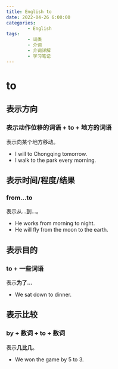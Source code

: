 ```yaml
---
title: English to
date: 2022-04-26 6:00:00
categories:
        - English
tags:
        - 词类
        - 介词
        - 介词详解
        - 学习笔记
---
```


# to

## 表示方向

### 表示动作位移的词语 + to + 地方的词语

表示向某个地方移动。

- I will to Chongqing tomorrow.
- I walk to the park every morning.

## 表示时间/程度/结果

### from...to

表示从...到...。

- He works from morning to night.
- He will fly from the moon to the earth.

## 表示目的

### to + 一些词语

表示**为了...**

- We sat down to dinner.

## 表示比较

### by + 数词 + to + 数词

表示**几比几**。

- We won the game by 5 to 3.
